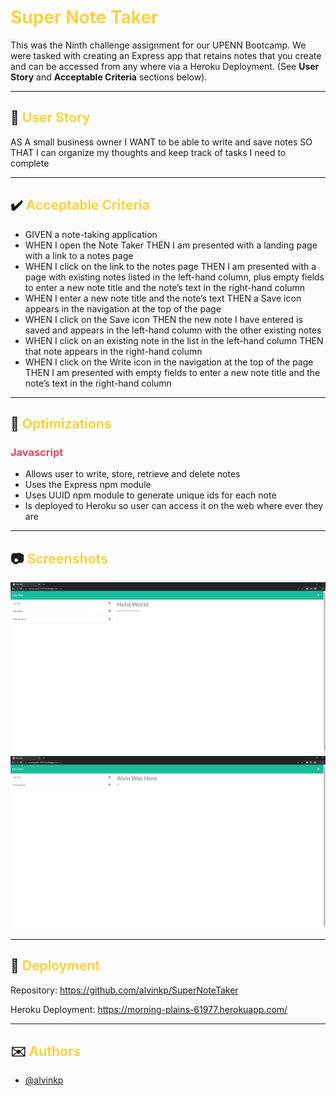 # <span style="color:#FFD23F">Super Note Taker</span>

This was the Ninth challenge assignment for our UPENN Bootcamp. We were tasked with creating an Express app that retains notes that you create and can be accessed from any where via a Heroku Deployment. (See **User Story** and **Acceptable Criteria** sections below).

---

## 📕 <span style="color:#FFD23F">User Story</span> 

AS A small business owner I WANT to be able to write and save notes SO THAT I can organize my thoughts and keep track of tasks I need to complete

---

## ✔️ <span style="color:#FFD23F">Acceptable Criteria</span> 

- GIVEN a note-taking application
- WHEN I open the Note Taker THEN I am presented with a landing page with a link to a notes page
- WHEN I click on the link to the notes page THEN I am presented with a page with existing notes listed in the left-hand column, plus empty fields to enter a new note title and the note’s text in the right-hand column
- WHEN I enter a new note title and the note’s text THEN a Save icon appears in the navigation at the top of the page
- WHEN I click on the Save icon THEN the new note I have entered is saved and appears in the left-hand column with the other existing notes
- WHEN I click on an existing note in the list in the left-hand column THEN that note appears in the right-hand column
- WHEN I click on the Write icon in the navigation at the top of the page THEN I am presented with empty fields to enter a new note title and the note’s text in the right-hand column

---

## 🔧 <span style="color:#FFD23F">Optimizations</span> 

### <span style="color:#EE4266">Javascript</span>
- Allows user to write, store, retrieve and delete notes
- Uses the Express npm module
- Uses UUID npm module to generate unique ids for each note
- Is deployed to Heroku so user can access it on the web where ever they are

---

## 📷 <span style="color:#FFD23F">Screenshots</span> 

![Completed Challenge09 Functionality Example 1](./public/assets/images/Challenge09_shot01.PNG)
![Completed Challenge09 Functionality Example 2](./public/assets/images/Challenge09_shot02.PNG)

---

## 🎯 <span style="color:#FFD23F">Deployment</span>

Repository: https://github.com/alvinkp/SuperNoteTaker

Heroku Deployment: https://morning-plains-61977.herokuapp.com/

---

## ✉️ <span style="color:#FFD23F">Authors</span> 

- [@alvinkp](https://www.github.com/alvinkp)